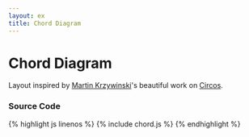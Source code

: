 ```yaml
---
layout: ex
title: Chord Diagram
---
```


# Chord Diagram

<div id="chart"> </div>
<link type="text/css" rel="stylesheet" href="chord.css"/>
<script type="text/javascript" src="../d3.layout.js?2.4.6"> </script>
<script type="text/javascript" src="chord.js"> </script>

Layout inspired by [Martin Krzywinski](http://mkweb.bcgsc.ca/)'s beautiful
work on [Circos](http://mkweb.bcgsc.ca/circos/).

### Source Code

{% highlight js linenos %}
{% include chord.js %}
{% endhighlight %}
